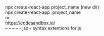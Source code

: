 
npx create-react-app project_name (new dir) <br />
npx create-react-app .project_name <br />
or <br />
https://codesandbox.io/ <br />
– – – – -
jsx - syntax extentions for js

